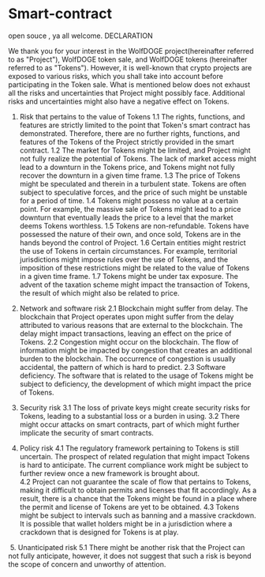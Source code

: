 # Smart-contract
open souce , ya all welcome.
DECLARATION 

We thank you for your interest in the WolfDOGE project(hereinafter referred to as "Project"), WolfDOGE token sale, and WolfDOGE tokens (hereinafter referred to as "Tokens"). However, it is well-known that crypto projects are exposed to various risks, which you shall take into account before participating in the Token sale. What is mentioned below does not exhaust all the risks and uncertainties that Project might possibly face. Additional risks and uncertainties might also have a negative effect on Tokens.

1. Risk that pertains to the value of Tokens
1.1 The rights, functions, and features are strictly limited to the point that Token's smart contract has demonstrated. Therefore, there are no further rights, functions, and features of the Tokens of the Project strictly provided in the smart contract. 
1.2 The market for Tokens might be limited, and Project might not fully realize the potential of Tokens. The lack of market access might lead to a downturn in the Tokens price, and Tokens might not fully recover the downturn in a given time frame.
1.3 The price of Tokens might be speculated and therein in a turbulent state. Tokens are often subject to speculative forces, and the price of such might be unstable for a period of time. 
1.4 Tokens might possess no value at a certain point. For example, the massive sale of Tokens might lead to a price downturn that eventually leads the price to a level that the market deems Tokens worthless.
1.5 Tokens are non-refundable. Tokens have possessed the nature of their own, and once sold, Tokens are in the hands beyond the control of Project. 
1.6 Certain entities might restrict the use of Tokens in certain circumstances. For example, territorial jurisdictions might impose rules over the use of Tokens, and the imposition of these restrictions might be related to the value of Tokens in a given time frame. 
1.7 Tokens might be under tax exposure. The advent of the taxation scheme might impact the transaction of Tokens, the result of which might also be related to price.


2. Network and software risk
2.1 Blockchain might suffer from delay. The blockchain that Project operates upon might suffer from the delay attributed to various reasons that are external to the blockchain. The delay might impact transactions, leaving an effect on the price of Tokens. 
2.2 Congestion might occur on the blockchain. The flow of information might be impacted by congestion that creates an additional burden to the blockchain. The occurrence of congestion is usually accidental, the pattern of which is hard to predict. 
2.3 Software deficiency. The software that is related to the usage of Tokens might be subject to deficiency, the development of which might impact the price of Tokens.


3. Security risk
3.1 The loss of private keys might create security risks for Tokens, leading to a substantial loss or a burden in using. 
3.2 There might occur attacks on smart contracts, part of which might further implicate the security of smart contracts. 


4. Policy risk
4.1 The regulatory framework pertaining to Tokens is still uncertain. The prospect of related regulation that might impact Tokens is hard to anticipate. The current compliance work might be subject to further review once a new framework is brought about.  
4.2 Project can not guarantee the scale of flow that pertains to Tokens, making it difficult to obtain permits and licenses that fit accordingly. As a result, there is a chance that the Tokens might be found in a place where the permit and license of Tokens are yet to be obtained. 
4.3 Tokens might be subject to intervals such as banning and a massive crackdown. It is possible that wallet holders might be in a jurisdiction where a crackdown that is designed for Tokens is at play. 

 5. Unanticipated risk 
5.1 There might be another risk that the Project can not fully anticipate, however, it does not suggest that such a risk is beyond the scope of concern and unworthy of attention.
